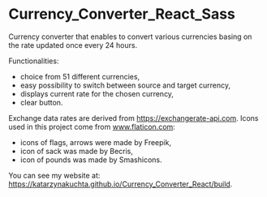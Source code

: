 # Currency_Converter_React_Sass

Currency converter that enables to convert various currencies basing on the rate updated once every 24 hours. 

Functionalities:
- choice from 51 different currencies,
- easy possibility to switch between source and target currency,
- displays current rate for the chosen currency,
- clear button.

Exchange data rates are derived from https://exchangerate-api.com. 
Icons used in this project come from www.flaticon.com:
- icons of flags, arrows were made by Freepik,
- icon of sack was made by Becris,
- icon of pounds was made by Smashicons.


You can see my website at:  https://katarzynakuchta.github.io/Currency_Converter_React/build.
